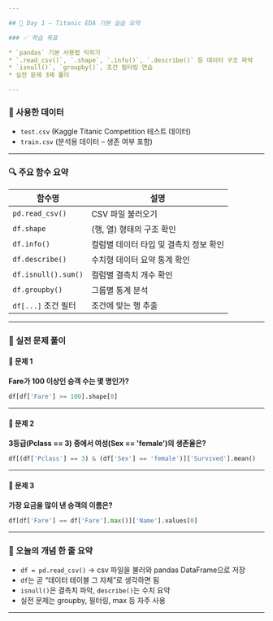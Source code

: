 ```yaml
---

## 📅 Day 1 – Titanic EDA 기본 실습 요약

### ✅ 학습 목표

* `pandas` 기본 사용법 익히기
* `.read_csv()`, `.shape`, `.info()`, `.describe()` 등 데이터 구조 파악
* `isnull()`, `groupby()`, 조건 필터링 연습
* 실전 문제 3제 풀이

---
```


### 📁 사용한 데이터

* `test.csv` (Kaggle Titanic Competition 테스트 데이터)
* `train.csv` (분석용 데이터 – 생존 여부 포함)

---

### 🔍 주요 함수 요약

| 함수명                 | 설명                     |
| ------------------- | ---------------------- |
| `pd.read_csv()`     | CSV 파일 불러오기            |
| `df.shape`          | (행, 열) 형태의 구조 확인       |
| `df.info()`         | 컬럼별 데이터 타입 및 결측치 정보 확인 |
| `df.describe()`     | 수치형 데이터 요약 통계 확인       |
| `df.isnull().sum()` | 컬럼별 결측치 개수 확인          |
| `df.groupby()`      | 그룹별 통계 분석              |
| `df[...]` 조건 필터     | 조건에 맞는 행 추출            |

---

### 🧪 실전 문제 풀이

#### 🎯 문제 1

**Fare가 100 이상인 승객 수는 몇 명인가?**

```python
df[df['Fare'] >= 100].shape[0]
```

---

#### 🎯 문제 2

**3등급(Pclass == 3) 중에서 여성(Sex == 'female')의 생존율은?**

```python
df[(df['Pclass'] == 3) & (df['Sex'] == 'female')]['Survived'].mean()
```

---

#### 🎯 문제 3

**가장 요금을 많이 낸 승객의 이름은?**

```python
df[df['Fare'] == df['Fare'].max()]['Name'].values[0]
```

---

### 📘 오늘의 개념 한 줄 요약

* `df = pd.read_csv()` → csv 파일을 불러와 pandas DataFrame으로 저장
* `df`는 곧 “데이터 테이블 그 자체”로 생각하면 됨
* `isnull()`은 결측치 파악, `describe()`는 수치 요약
* 실전 문제는 groupby, 필터링, max 등 자주 사용

---
